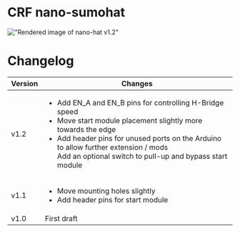 # CRF nano-sumohat

!["Rendered image of nano-hat v1.2"](https://github.com/user-attachments/assets/4b3bfe92-f011-4b23-bd6a-29615ce4e76a)

# Changelog

| Version     | Changes      |
| ------------- | ------------- |
| v1.2          | <ul><li>Add EN_A and EN_B pins for controlling H-Bridge speed</li><li>Move start module placement slightly more towards the edge</li><li>Add header pins for unused ports on the Arduino to allow further extension / mods</li>Add an optional switch to pull-up and bypass start module</ul> |
| v1.1          | <ul><li>Move mounting holes slightly</li><li>Add header pins for start module</li></ul> |
| v1.0          | First draft |
